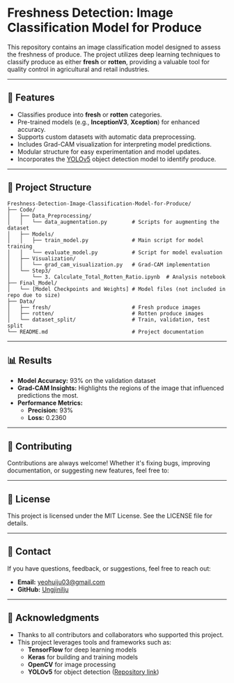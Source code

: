 # **Freshness Detection: Image Classification Model for Produce**

This repository contains an image classification model designed to assess the freshness of produce. The project utilizes deep learning techniques to classify produce as either **fresh** or **rotten**, providing a valuable tool for quality control in agricultural and retail industries.

---

## 🚀 **Features**
- Classifies produce into **fresh** or **rotten** categories.
- Pre-trained models (e.g., **InceptionV3**, **Xception**) for enhanced accuracy.
- Supports custom datasets with automatic data preprocessing.
- Includes Grad-CAM visualization for interpreting model predictions.
- Modular structure for easy experimentation and model updates.
- Incorporates the [YOLOv5](https://github.com/ultralytics/yolov5) object detection model to identify produce.


---

## 📂 **Project Structure**
```plaintext
Freshness-Detection-Image-Classification-Model-for-Produce/
├── Code/
│   ├── Data_Preprocessing/
│   │   └── data_augmentation.py        # Scripts for augmenting the dataset
│   ├── Models/
│   │   ├── train_model.py              # Main script for model training
│   │   └── evaluate_model.py           # Script for model evaluation
│   ├── Visualization/
│   │   └── grad_cam_visualization.py   # Grad-CAM implementation
│   └── Step3/
│       └── 3. Calculate_Total_Rotten_Ratio.ipynb  # Analysis notebook
├── Final_Model/
│   └── [Model Checkpoints and Weights] # Model files (not included in repo due to size)
├── Data/
│   ├── fresh/                          # Fresh produce images
│   ├── rotten/                         # Rotten produce images
│   └── dataset_split/                  # Train, validation, test split
└── README.md                           # Project documentation
```

---

## 📊 **Results**
- **Model Accuracy:** 93% on the validation dataset
- **Grad-CAM Insights:** Highlights the regions of the image that influenced predictions the most.
- **Performance Metrics:**
  - **Precision:** 93%
  - **Loss:** 0.2360

---

## 🤝 **Contributing**
Contributions are always welcome! Whether it's fixing bugs, improving documentation, or suggesting new features, feel free to:

---

## 📜 **License**

This project is licensed under the MIT License. See the LICENSE file for details.

---

## 📧 **Contact**
If you have questions, feedback, or suggestions, feel free to reach out:

- **Email:** yeohuiju03@gmail.com  
- **GitHub:** [Ungjinilju](https://github.com/Ungjinilju)

---

## 🌟 **Acknowledgments**

- Thanks to all contributors and collaborators who supported this project.
- This project leverages tools and frameworks such as:
  - **TensorFlow** for deep learning models
  - **Keras** for building and training models
  - **OpenCV** for image processing
  - **YOLOv5** for object detection ([Repository link](https://github.com/ultralytics/yolov5))
